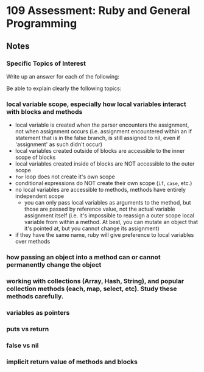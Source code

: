 # 109 Assessment: Ruby and General Programming
## Notes

### Specific Topics of Interest

Write up an answer for each of the following:

Be able to explain clearly the following topics:

### local variable scope, especially how local variables interact with blocks and methods

- local variable is created when the parser encounters the assignment, not when assignment occurs (i.e. assignment encountered within an if statement that is in the false branch, is still assigned to nil, even if 'assignment' as such didn't occur)
- local variables created outside of blocks are accessible to the inner scope of blocks
- local variables created inside of blocks are NOT accessible to the outer scope
- `for` loop does not create it's own scope
- conditional expressions do NOT create their own scope (`if`, `case`, etc.)
- no local variables are accessible to methods, methods have entirely independent scope
  - you can only pass local variables as arguments to the method, but those are passed by reference value, not the actual variable assignment itself (i.e. it's impossible to reassign a outer scope local variable from within a method. At best, you can mutate an object that it's pointed at, but you cannot change its assignment)
- if they have the same name, ruby will give preference to local variables over methods

### how passing an object into a method can or cannot permanently change the object
### working with collections (Array, Hash, String), and popular collection methods (each, map, select, etc). Study these methods carefully.
### variables as pointers
### puts vs return
### false vs nil
### implicit return value of methods and blocks



